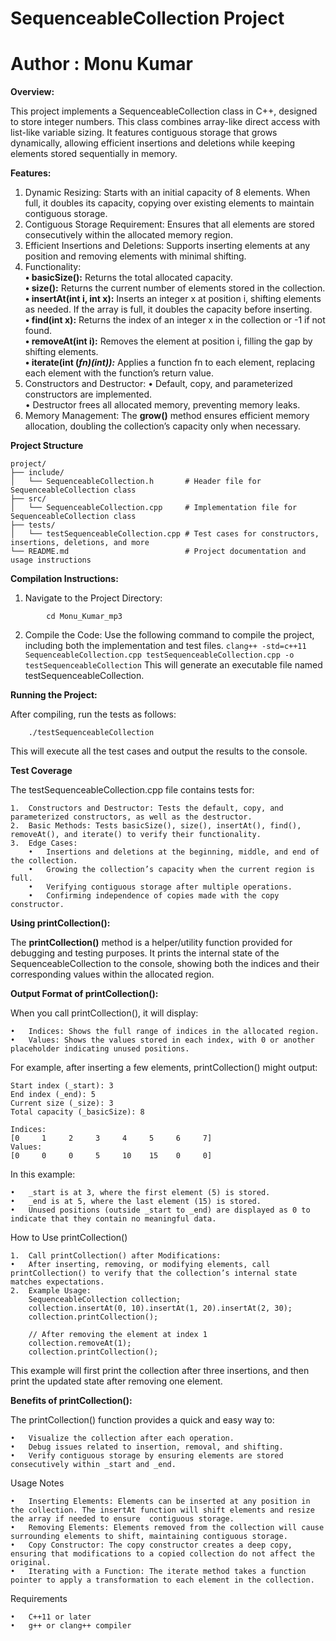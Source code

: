 # SequenceableCollection Project
# Author : Monu Kumar

**Overview:**

This project implements a SequenceableCollection class in C++, designed to store integer numbers. This class combines array-like direct access with list-like variable sizing. It features contiguous storage that grows dynamically, allowing efficient insertions and deletions while keeping elements stored sequentially in memory.


**Features:**
1.	Dynamic Resizing: Starts with an initial capacity of 8 elements. When full, it doubles its capacity, copying over existing elements to maintain contiguous storage.
2.	Contiguous Storage Requirement: Ensures that all elements are stored consecutively within the allocated memory region.
3.	Efficient Insertions and Deletions: Supports inserting elements at any position and removing elements with minimal shifting.
4.	Functionality:<br/>
    **•	basicSize():** Returns the total allocated capacity.<br/>
    **•	size():** Returns the current number of elements stored in the collection.<br/>
    **•	insertAt(int i, int x):** Inserts an integer x at position i, shifting elements as needed. If the array is full, it doubles the capacity before inserting.<br/>
    **•	find(int x):** Returns the index of an integer x in the collection or -1 if not found.<br/>
    **•	removeAt(int i):** Removes the element at position i, filling the gap by shifting elements.<br/>
    **•	iterate(int (*fn)(int)):*** Applies a function fn to each element, replacing each element with the function’s return value.<br/>
5.	Constructors and Destructor:
        •	Default, copy, and parameterized constructors are implemented.<br/>
        •	Destructor frees all allocated memory, preventing memory leaks.
6.	Memory Management: The **grow()** method ensures efficient memory allocation, doubling the collection’s capacity only when necessary.

**Project Structure**
```
project/
├── include/
│   └── SequenceableCollection.h       # Header file for SequenceableCollection class
├── src/
│   └── SequenceableCollection.cpp     # Implementation file for SequenceableCollection class
├── tests/
│   └── testSequenceableCollection.cpp # Test cases for constructors, insertions, deletions, and more
└── README.md                          # Project documentation and usage instructions
```

**Compilation Instructions:**

1.	Navigate to the Project Directory:
```
        cd Monu_Kumar_mp3
```

2.	Compile the Code:
        Use the following command to compile the project, including both the implementation and test files. 
        ```
        clang++ -std=c++11 SequenceableCollection.cpp testSequenceableCollection.cpp -o testSequenceableCollection
        ```
    This will generate an executable file named testSequenceableCollection.


**Running the Project:**

After compiling, run the tests as follows:
```
    ./testSequenceableCollection
```

This will execute all the test cases and output the results to the console.


**Test Coverage**

The testSequenceableCollection.cpp file contains tests for:

	1.	Constructors and Destructor: Tests the default, copy, and parameterized constructors, as well as the destructor.
	2.	Basic Methods: Tests basicSize(), size(), insertAt(), find(), removeAt(), and iterate() to verify their functionality.
	3.	Edge Cases:
        •	Insertions and deletions at the beginning, middle, and end of the collection.
        •	Growing the collection’s capacity when the current region is full.
        •	Verifying contiguous storage after multiple operations.
        •	Confirming independence of copies made with the copy constructor.


**Using printCollection():**

The **printCollection()** method is a helper/utility function provided for debugging and testing purposes. It prints the internal state of the SequenceableCollection to the console, showing both the indices and their corresponding values within the allocated region.

**Output Format of printCollection():**

When you call printCollection(), it will display:

	•	Indices: Shows the full range of indices in the allocated region.
	•	Values: Shows the values stored in each index, with 0 or another placeholder indicating unused positions.

For example, after inserting a few elements, printCollection() might output:
```
Start index (_start): 3
End index (_end): 5
Current size (_size): 3
Total capacity (_basicSize): 8

Indices:
[0     1     2     3     4     5     6     7]
Values:
[0     0     0     5     10    15    0     0]
```

In this example:

	•	_start is at 3, where the first element (5) is stored.
	•	_end is at 5, where the last element (15) is stored.
	•	Unused positions (outside _start to _end) are displayed as 0 to indicate that they contain no meaningful data.


How to Use printCollection()

	1.	Call printCollection() after Modifications:
	•	After inserting, removing, or modifying elements, call printCollection() to verify that the collection’s internal state matches expectations.
	2.	Example Usage:
        SequenceableCollection collection;
        collection.insertAt(0, 10).insertAt(1, 20).insertAt(2, 30);
        collection.printCollection();

        // After removing the element at index 1
        collection.removeAt(1);
        collection.printCollection();
        
This example will first print the collection after three insertions, and then print the updated state after removing one element.


**Benefits of printCollection():**

The printCollection() function provides a quick and easy way to:

	•	Visualize the collection after each operation.
	•	Debug issues related to insertion, removal, and shifting.
	•	Verify contiguous storage by ensuring elements are stored consecutively within _start and _end.


Usage Notes

	•	Inserting Elements: Elements can be inserted at any position in the collection. The insertAt function will shift elements and resize the array if needed to ensure  contiguous storage.
	•	Removing Elements: Elements removed from the collection will cause surrounding elements to shift, maintaining contiguous storage.
	•	Copy Constructor: The copy constructor creates a deep copy, ensuring that modifications to a copied collection do not affect the original.
	•	Iterating with a Function: The iterate method takes a function pointer to apply a transformation to each element in the collection.


Requirements

	•	C++11 or later
	•	g++ or clang++ compiler